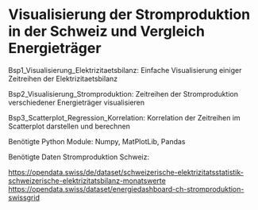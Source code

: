 # Visualisierung der Stromproduktion in der Schweiz und Vergleich Energieträger

Bsp1_Visualisierung_Elektrizitaetsbilanz: Einfache Visualisierung einiger Zeitreihen der Elektrizitaetsbilanz

Bsp2_Visualisierung_Stromproduktion: Zeitreihen der Stromproduktion verschiedener Energieträger visualisieren

Bsp3_Scatterplot_Regression_Korrelation: Korrelation der Zeitreihen im Scatterplot darstellen und berechnen

Benötigte Python Module: Numpy, MatPlotLib, Pandas

Benötigte Daten Stromproduktion Schweiz: 

  https://opendata.swiss/de/dataset/schweizerische-elektrizitatsstatistik-schweizerische-elektrizitatsbilanz-monatswerte
  https://opendata.swiss/dataset/energiedashboard-ch-stromproduktion-swissgrid



